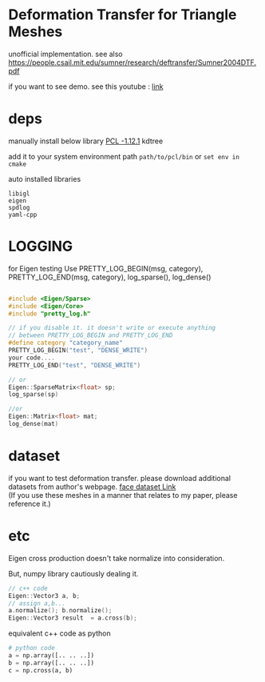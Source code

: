# Deformation Transfer for Triangle Meshes
unofficial implementation.
see also https://people.csail.mit.edu/sumner/research/deftransfer/Sumner2004DTF.pdf



if you want to see demo.
 see this youtube : [link](https://www.youtube.com/watch?v=rih0KVmWKOM)



# deps
manually install below library
[PCL -1.12.1](https://github.com/PointCloudLibrary/pcl/releases/tag/pcl-1.12.1) kdtree


add it to your system environment path ```path/to/pcl/bin```
or ```set env in cmake```


auto installed libraries
```
libigl  
eigen  
spdlog  
yaml-cpp  
```



# LOGGING
for Eigen testing Use 
PRETTY_LOG_BEGIN(msg, category), PRETTY_LOG_END(msg, category), log_sparse(), log_dense()

```c++

#include <Eigen/Sparse>
#include <Eigen/Core>
#include "pretty_log.h"

// if you disable it. it doesn't write or execute anything 
// between PRETTY_LOG_BEGIN and PRETTY_LOG_END
#define category "category_name" 
PRETTY_LOG_BEGIN("test", "DENSE_WRITE")
your code....
PRETTY_LOG_END("test", "DENSE_WRITE")

// or 
Eigen::SparseMatrix<float> sp;
log_sparse(sp)

//or
Eigen::Matrix<float> mat;
log_dense(mat)

```


# dataset
if you want to test deformation transfer. please download additional datasets from author's webpage.
[face dataset Link](http://graphics.csail.mit.edu/~sumner/research/deftransfer/data.html)  
(If you use these meshes in a manner that relates to my paper, please
reference it.)




# etc
Eigen cross production doesn't take normalize into consideration.

But, numpy library cautiously dealing it.


```c++
// c++ code
Eigen::Vector3 a, b;
// assign a,b...
a.normalize(); b.normalize();
Eigen::Vector3 result  = a.cross(b);
```
equivalent c++ code as python 

```python 
# python code
a = np.array([.. .. ..])
b = np.array([.. .. ..])
c = np.cross(a, b)
```

